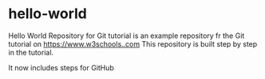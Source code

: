 # hello-world
Hello World Repository for Git tutorial is an example repository fr the Git tutorial on https://www.w3schools..com
This repository is built step by step in the tutorial.

It now includes steps for GitHub
